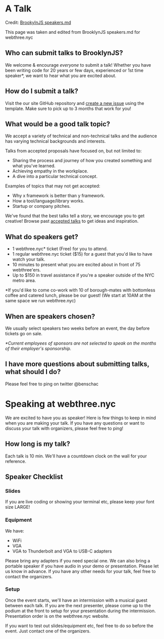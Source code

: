 # A Talk

Credit: [BrookylnJS speakers.md](https://github.com/brooklynjs/brooklynjs.github.io/blob/master/speakers.md)

This page was taken and edited from BrooklynJS speakers.md for webthree.nyc

## Who can submit talks to BrooklynJS?

We welcome & encourage _everyone_ to submit a talk!
Whether you have been writing code for 20 years or few days, experienced or 1st time speaker\*, we want to hear what you are excited about.

## How do I submit a talk?

Visit the our site GitHub repository and [create a new issue](https://github.com/webthreenyc/submityourtalk/issues) using the template. Make sure to pick up to 3 months that work for you!

## What would be a good talk topic?

We accept a variety of technical and non-technical talks and the audience has varying technical backgrounds and interests.

Talks from accepted proposals have focused on, but not limited to:

- Sharing the process and journey of how you created something and what you've learned.
- Achieving empathy in the workplace.
- A dive into a particular technical concept.

Examples of topics that may not get accepted:

- Why x framework is better than y framework.
- How a tool/language/library works.
- Startup or company pitches.

We've found that the best talks tell a story, we encourage you to get creative! Browse past [accepted talks](https://github.com/brooklynjs/brooklynjs.github.io/issues?q=is%3Aissue+label%3Aaccepted+is%3Aclosed) to get ideas and inspiration.

## What do speakers get?

- 1 webthree.nyc\* ticket (Free) for you to attend.
- 1 regular webthree.nyc ticket ($15) for a guest that you'd like to have watch your talk.
- 10 minutes to present what you are excited about in front of 75 webthree'ers.
- Up to $150 in travel assistance if you're a speaker outside of the NYC metro area.

\*If you'd like to come co-work with 10 of borough-mates with bottomless coffee and catered lunch, please be our guest! (We start at 10AM at the same space we run webthree.nyc)

## When are speakers chosen?

We usually select speakers two weeks before an event, the day before tickets go on sale.

_\*Current employees of sponsors are not selected to speak on the months of their employer's sponsorship._

## I have more questions about submitting talks, what should I do?

Please feel free to ping on twitter @benschac

# Speaking at webthree.nyc

We are excited to have you as speaker! Here is few things to keep in mind when you are making your talk. If you have any questions or want to discuss your talk with organizers, please feel free to ping!

## How long is my talk?

Each talk is 10 min. We'll have a countdown clock on the wall for your reference.

## Speaker Checklist

### Slides

If you are live coding or showing your terminal etc, please keep your font size LARGE!

### Equipment

We have:

- WiFi
- VGA
- VGA to Thunderbolt and VGA to USB-C adapters

Please bring any adapters if you need special one. We can also bring a portable speaker if you have audio in your demo or presentation. Please let us know in advance. If you have any other needs for your talk, feel free to contact the organizers.

### Setup

Once the event starts, we'll have an intermission with a musical guest between each talk. If you are the next presenter, please come up to the podium at the front to setup for your presentation during the intermission. Presentation order is on the webthree.nyc website.

If you want to test out slides/equipment etc, feel free to do so before the event. Just contact one of the organizers.
